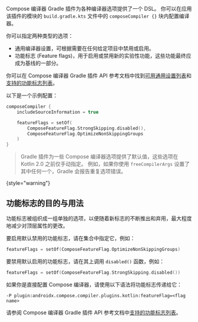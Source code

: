 [//]: # (title: Compose 编译器选项 DSL)

Compose 编译器 Gradle 插件为各种编译器选项提供了一个 DSL。
你可以在应用该插件的模块的 `build.gradle.kts` 文件中的 `composeCompiler {}` 块内配置编译器。

你可以指定两种类型的选项：

*   通用编译器设置，可根据需要在任何给定项目中禁用或启用。
*   功能标志 (Feature flags)，用于启用或禁用新的实验性功能，这些功能最终应成为基线的一部分。

你可以在 Compose 编译器 Gradle 插件 API 参考文档中找到[可用通用设置列表](https://kotlinlang.org/api/kotlin-gradle-plugin/compose-compiler-gradle-plugin/org.jetbrains.kotlin.compose.compiler.gradle/-compose-compiler-gradle-plugin-extension/)和[支持的功能标志列表](https://kotlinlang.org/api/kotlin-gradle-plugin/compose-compiler-gradle-plugin/org.jetbrains.kotlin.compose.compiler.gradle/-compose-feature-flag/-companion/)。

以下是一个示例配置：

```kotlin
composeCompiler {
    includeSourceInformation = true

    featureFlags = setOf(
        ComposeFeatureFlag.StrongSkipping.disabled(),
        ComposeFeatureFlag.OptimizeNonSkippingGroups
    )
}
```

> Gradle 插件为一些 Compose 编译器选项提供了默认值，这些选项在 Kotlin 2.0 之前仅手动指定。
> 例如，如果你使用 `freeCompilerArgs` 设置了其中任何一个，Gradle 会报告重复选项错误。
>
{style="warning"}

## 功能标志的目的与用法

功能标志被组织成一组单独的选项，以便随着新标志的不断推出和弃用，最大程度地减少对顶层属性的更改。

要启用默认禁用的功能标志，请在集合中指定它，例如：

```kotlin
featureFlags = setOf(ComposeFeatureFlag.OptimizeNonSkippingGroups)
```

要禁用默认启用的功能标志，请在其上调用 `disabled()` 函数，例如：

```kotlin
featureFlags = setOf(ComposeFeatureFlag.StrongSkipping.disabled())
```

如果你是直接配置 Compose 编译器，请使用以下语法将功能标志传递给它：

```none
-P plugin:androidx.compose.compiler.plugins.kotlin:featureFlag=<flag name>
```

请参阅 Compose 编译器 Gradle 插件 API 参考文档中[支持的功能标志列表](https://kotlinlang.org/api/kotlin-gradle-plugin/compose-compiler-gradle-plugin/org.jetbrains.kotlin.compose.compiler.gradle/-compose-feature-flag/-companion/)。